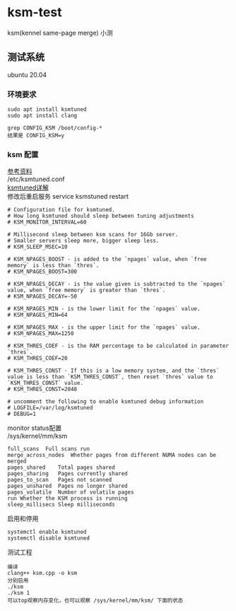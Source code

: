 # ksm-test
ksm(kennel same-page merge) 小测
## 测试系统
ubuntu 20.04
### 环境要求
```
sudo apt install ksmtuned
sudo apt install clang

grep CONFIG_KSM /boot/config-*
结果是 CONFIG_KSM=y

```
### ksm 配置
[参考资料](https://dannyda.com/2020/12/10/how-to-tune-ksm-kernel-samepage-merging-sharing-in-proxmox-ve-pve/?__cf_chl_captcha_tk__=47bd04826fff0e33459b5f5b26a858ab6a907b46-1612163667-0-Adx0-lZgAz-KxGJV9crqUmM97mg4zU-gno8XotgqV1FXEgBcPevvrBlKFHr8ylxrm-7bANfzuuTxcWKTf-LaNLJ2SvtOhiM-rHQulbeIDFT-4mGikMhWid_Eoo6xVf58lpzDJQLhv9mmDaA-qT5bqG1FgbWu9pa9s7UwD7Imniqfz_Dm3jC9nDlGqus81FohbtPD5WT2reZ2QSRWuS7b2acB7DeUqKp8S38oejjLuH4XZFpABcSzhHX9LuiV2F4fdVaGx961KhNgwss5s1TXkxllpnqyQKlRCSvwxpglPA1jl7IUL2HnSfRdhr65-_wkWHHDIUz7C1w7BFf9zPt3VXCAMvWj5em-kL5s4w-RYULiNYWPhqC87qdSkvMLsxO45eM_8bqRKYngtig0xzxdQmBXi1ISelivK3yzIIcNHJpSM8AzMjH3tjjIWrBPOcG9goq7r5xQiqMIIFpmcX636rl57dbnDafkno9I8Uv49BIeDTUp7OHzL2Y6XGKZcCjSkpf3S-Qypi_wieGEwsAoanJ91xoufCVUBiwLq20H5CXaXFE7CoG61r-Zbv4ixbrkVyP3fOpmBVaOb3qSLnga92YMF0eERdlyuu0FeViMVgLyd9pY6sT-zJUxkebOvrD13g) <br>
/etc/ksmtuned.conf <br>
[ksmtuned详解](ksmtuned.md) <br>
修改后重启服务 service ksmstuned restart
```
# Configuration file for ksmtuned.
# How long ksmtuned should sleep between tuning adjustments
# KSM_MONITOR_INTERVAL=60
  
# Millisecond sleep between ksm scans for 16Gb server.
# Smaller servers sleep more, bigger sleep less.
# KSM_SLEEP_MSEC=10
  
# KSM_NPAGES_BOOST - is added to the `npages` value, when `free memory` is less than `thres`.
# KSM_NPAGES_BOOST=300
  
# KSM_NPAGES_DECAY - is the value given is subtracted to the `npages` value, when `free memory` is greater than `thres`.
# KSM_NPAGES_DECAY=-50
  
# KSM_NPAGES_MIN - is the lower limit for the `npages` value.
# KSM_NPAGES_MIN=64
  
# KSM_NPAGES_MAX - is the upper limit for the `npages` value.
# KSM_NPAGES_MAX=1250
  
# KSM_THRES_COEF - is the RAM percentage to be calculated in parameter `thres`.
# KSM_THRES_COEF=20
  
# KSM_THRES_CONST - If this is a low memory system, and the `thres` value is less than `KSM_THRES_CONST`, then reset `thres` value to `KSM_THRES_CONST` value.
# KSM_THRES_CONST=2048
  
# uncomment the following to enable ksmtuned debug information
# LOGFILE=/var/log/ksmtuned
# DEBUG=1
```
monitor status配置<br>
/sys/kernel/mm/ksm
```
full_scans	Full scans run
merge_across_nodes	Whether pages from different NUMA nodes can be merged
pages_shared	Total pages shared
pages_sharing	Pages currently shared
pages_to_scan	Pages not scanned
pages_unshared	Pages no longer shared
pages_volatile	Number of volatile pages
run	Whether the KSM process is running
sleep_millisecs	Sleep milliseconds
```
启用和停用
```
systemctl enable ksmtuned
systemctl disable ksmtuned
```
测试工程
```
编译
clang++ ksm.cpp -o ksm
分别启用
./ksm
./ksm 1
可以top观察内存变化，也可以观察 /sys/kernel/mm/ksm/ 下面的状态
```
